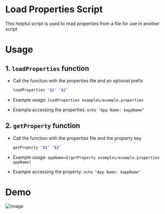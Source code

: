 # Load Properties Script
This helpful script is used to read properties from a file for use in another script

# Usage

## 1. `loadProperties` function
- Call the function with the properties file and an optional prefix

    ```bash
    loadProperties "$1" "$2"
    ```
- Example usage: `loadProperties examples/example.properties`
- Example accessing the properties: `echo "App Name: $appName"`

## 2. `getProperty` function
- Call the function with the properties file and the property key

    ```bash
    getProperty "$1" "$2"
    ```
- Example usage: `appName=$(getProperty examples/example.properties appName)`
- Example accessing the property: `echo "App Name: $appName"`

# Demo

![image](https://github.com/user-attachments/assets/4b641531-f7af-41cd-a455-3ffe892edd04)
